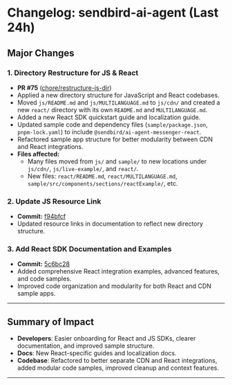 # Changelog: sendbird-ai-agent (Last 24h)

## Major Changes

### 1. Directory Restructure for JS & React
- **PR #75** ([chore/restructure-js-dir](https://github.com/sendbird/sendbird-ai-agent/pull/75))
- Applied a new directory structure for JavaScript and React codebases.
- Moved `js/README.md` and `js/MULTILANGUAGE.md` to `js/cdn/` and created a new `react/` directory with its own `README.md` and `MULTILANGUAGE.md`.
- Added a new React SDK quickstart guide and localization guide.
- Updated sample code and dependency files (`sample/package.json`, `pnpm-lock.yaml`) to include `@sendbird/ai-agent-messenger-react`.
- Refactored sample app structure for better modularity between CDN and React integrations.
- **Files affected:**  
  - Many files moved from `js/` and `sample/` to new locations under `js/cdn/`, `js/live-example/`, and `react/`.
  - New files: `react/README.md`, `react/MULTILANGUAGE.md`, `sample/src/components/sections/reactExample/`, etc.

### 2. Update JS Resource Link
- **Commit:** [f94bfcf](https://github.com/sendbird/sendbird-ai-agent/commit/f94bfcfeb38aaf15de20973e30bf45968289f186)
- Updated resource links in documentation to reflect new directory structure.

### 3. Add React SDK Documentation and Examples
- **Commit:** [5c6bc28](https://github.com/sendbird/sendbird-ai-agent/commit/5c6bc2819c849d7614c85a40c164988fc87b7ad5)
- Added comprehensive React integration examples, advanced features, and code samples.
- Improved code organization and modularity for both React and CDN sample apps.

---

## Summary of Impact

- **Developers**: Easier onboarding for React and JS SDKs, clearer documentation, and improved sample structure.
- **Docs**: New React-specific guides and localization docs.
- **Codebase**: Refactored to better separate CDN and React integrations, added modular code samples, improved cleanup and context features.

---
